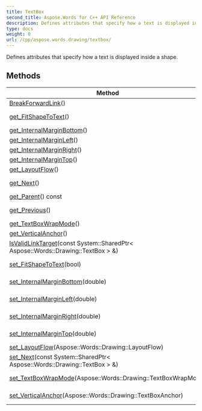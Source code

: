 ```yaml
---
title: TextBox
second_title: Aspose.Words for C++ API Reference
description: Defines attributes that specify how a text is displayed inside a shape. 
type: docs
weight: 0
url: /cpp/aspose.words.drawing/textbox/
---
```


Defines attributes that specify how a text is displayed inside a shape. 

## Methods

| Method | Description |
| --- | --- |
| [BreakForwardLink](./breakforwardlink/)() | Breaks the link to the next TextBox.  |
| [get_FitShapeToText](./get_fitshapetotext/)() | Determines whether Microsoft Word will grow the shape to fit text.  |
| [get_InternalMarginBottom](./get_internalmarginbottom/)() | Specifies the inner bottom margin in points for a shape.  |
| [get_InternalMarginLeft](./get_internalmarginleft/)() | Specifies the inner left margin in points for a shape.  |
| [get_InternalMarginRight](./get_internalmarginright/)() | Specifies the inner right margin in points for a shape.  |
| [get_InternalMarginTop](./get_internalmargintop/)() | Specifies the inner top margin in points for a shape.  |
| [get_LayoutFlow](./get_layoutflow/)() | Determines the flow of the text layout in a shape.  |
| [get_Next](./get_next/)() | Returns or sets a TextBox that represents the next TextBox in a sequence of shapes.  |
| [get_Parent](./get_parent/)() const | Gets a parent shape for the TextBox.  |
| [get_Previous](./get_previous/)() | Returns a TextBox that represents the previous TextBox in a sequence of shapes.  |
| [get_TextBoxWrapMode](./get_textboxwrapmode/)() | Determines how text wraps inside a shape.  |
| [get_VerticalAnchor](./get_verticalanchor/)() | Specifies the vertical alignment of the text within a shape.  |
| [IsValidLinkTarget](./isvalidlinktarget/)(const System::SharedPtr< Aspose::Words::Drawing::TextBox > &) | Determines whether this TextBox can be linked to the target Textbox.  |
| [set_FitShapeToText](./set_fitshapetotext/)(bool) | Setter for Aspose::Words::Drawing::TextBox::get_FitShapeToText.  |
| [set_InternalMarginBottom](./set_internalmarginbottom/)(double) | Setter for Aspose::Words::Drawing::TextBox::get_InternalMarginBottom.  |
| [set_InternalMarginLeft](./set_internalmarginleft/)(double) | Setter for Aspose::Words::Drawing::TextBox::get_InternalMarginLeft.  |
| [set_InternalMarginRight](./set_internalmarginright/)(double) | Setter for Aspose::Words::Drawing::TextBox::get_InternalMarginRight.  |
| [set_InternalMarginTop](./set_internalmargintop/)(double) | Setter for Aspose::Words::Drawing::TextBox::get_InternalMarginTop.  |
| [set_LayoutFlow](./set_layoutflow/)(Aspose::Words::Drawing::LayoutFlow) | Setter for Aspose::Words::Drawing::TextBox::get_LayoutFlow.  |
| [set_Next](./set_next/)(const System::SharedPtr< Aspose::Words::Drawing::TextBox > &) | Setter for Aspose::Words::Drawing::TextBox::get_Next.  |
| [set_TextBoxWrapMode](./set_textboxwrapmode/)(Aspose::Words::Drawing::TextBoxWrapMode) | Setter for Aspose::Words::Drawing::TextBox::get_TextBoxWrapMode.  |
| [set_VerticalAnchor](./set_verticalanchor/)(Aspose::Words::Drawing::TextBoxAnchor) | Setter for Aspose::Words::Drawing::TextBox::get_VerticalAnchor.  |
